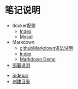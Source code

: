 # 笔记说明

- docker配置
  * [Index](笔记说明/docker配置/index.md)
  * [Mysql](笔记说明/docker配置/mysql.md)
- Markdown
  * [githubMarkdown语法说明](笔记说明/markdown/githubMarkdown语法说明.md)
  * [Index](笔记说明/markdown/index.md)
  * [Markdown Demo](笔记说明/markdown/markdownDemo.md)
- [部署说明](笔记说明/部署说明/readme.md)
* [Sidebar](笔记说明/sidebar.md)
* [创建目录](笔记说明/创建目录.md)
